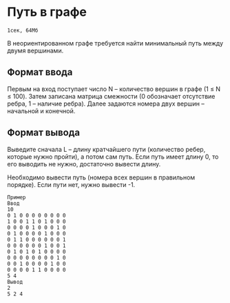 # Путь в графе
    1сек, 64Мб
В неориентированном графе требуется найти минимальный путь между двумя вершинами.
## Формат ввода

Первым на вход поступает число N – количество вершин в графе (1 ≤ N ≤ 100). Затем записана матрица смежности (0 обозначает отсутствие ребра, 1 – наличие ребра). Далее задаются номера двух вершин – начальной и конечной.

## Формат вывода

Выведите сначала L – длину кратчайшего пути (количество ребер, которые нужно пройти), а потом сам путь. Если путь имеет длину 0, то его выводить не нужно, достаточно вывести длину.

Необходимо вывести путь (номера всех вершин в правильном порядке). Если пути нет, нужно вывести -1.

    Пример
    Ввод
    10
    0 1 0 0 0 0 0 0 0 0
    1 0 0 1 1 0 1 0 0 0
    0 0 0 0 1 0 0 0 1 0
    0 1 0 0 0 0 1 0 0 0
    0 1 1 0 0 0 0 0 0 1
    0 0 0 0 0 0 1 0 0 1
    0 1 0 1 0 1 0 0 0 0
    0 0 0 0 0 0 0 0 1 0
    0 0 1 0 0 0 0 1 0 0
    0 0 0 0 1 1 0 0 0 0
    5 4
    Вывод
    2
    5 2 4